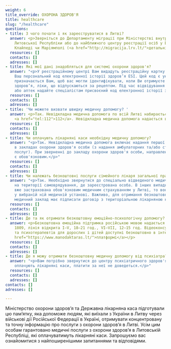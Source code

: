```yaml
---
weight: 6
title_override: ОХОРОНА ЗДОРОВ'Я
title: healthcare
slug: "/healthcare"
questions:
- title: З чого почати і як зареєструватися в Литві?
  answer: <p>Зверніться до Департаменту міграції при Міністерстві внутрішніх справ
    Литовської Республіки або до найближчого центру реєстрації осіб у Вільнюсі, Алітусі,
    Клайпеді чи Маріямполі (<a href="http://migracija.lrv.lt/">детальніше</a>).</p>
  resources: []
  contacts: []
  adresses: []
- title: Які мої дані знадобляться для системі охорони здоров'я?
  answer: "<p>У реєстраційному центрі Вам видадуть реєстраційну картку. Там буде вказаний
    Ваш персональний код електронної історії здоров’я ESI. Цей код є унікальним та
    призначається Вам, щоб вас могли ідентифікувати, коли Ви отримуєте послуги з охорони
    здоров’я, ліки, що відпускаються за рецептом. Під час відвідування медичних закладів
    або аптек надайте спеціалістам присвоєний код електронної історії здоров’я (ESI).</p>"
  resources: []
  contacts: []
  adresses: []
- title: 'Чи можете визвати швидку медичну допомогу? '
  answer: <p>Так. Невідкладна медична допомога по всій Литві набирається за номером
    <a href="tel:112">112</a>. Невідкладна медична допомога надається всім безкоштовно.</p>
  resources: []
  contacts: []
  adresses: []
- title: Чи оплачують лікарняні каси необхідну медичну допомогу?
  answer: "<p>Так. Невідкладна медична допомога включає надання першої медичної допомоги
    в закладах охорони здоров'я особи (з надання амбулаторних та/або стаціонарних
    послуг). При зверненні до закладу охорони здоров'я особи, направлення лікаря не
    є обов'язковим.</p>"
  resources: []
  contacts: []
  adresses: []
- title: Чи належать безкоштовні послуги сімейного лікаря загальної практики?
  answer: "<p>Так. Необхідно звернутися до спеціально відведеного медичного закладу
    на території самоврядування, де зареєстрована особа. В інших випадках, якщо особа
    вже застрахована обов'язковим медичним страхуванням у Литві, то вона може зареєструватися
    у вибраній ній медичній установі. Важливо, для отримання безкоштовних послуг:
    медичний заклад має підписати договір з територіальною лікарняною касою.</p>"
  resources: []
  contacts: []
  adresses: []
- title: Де та як отримати безкоштовну емоційно-психологічну допомогу?
  answer: <p>Безкоштовна емоційна підтримка російською мовою надається за телефоном
    1809, лінія відкрита I–V, 18–21 год., VI–VII, 12–15 год. Відеоконсультації психологів
    та психотерапевтів для дорослих і дітей доступні безкоштовно в інтернеті на онлайн-<a
    href="https://www.manodaktaras.lt/">платформі</a></p>
  resources: []
  contacts: []
  adresses: []
- title: Де я можу отримати безкоштовну медичну допомогу від психіатра?
  answer: "<p>Вам потрібно звернутися до центру психіатричного здоров'я, де цю допомогу
    оплачують лікарняні каси, платити за неї не доведеться.</p>"
  resources: []
  contacts: []
  adresses: []
contacts: []
adresses: []

---
```

Міністерство охорони здоров’я та Державна лікарняна каса підготували цю пам’ятку, яка допоможе людям, які виїхали з України в Литву через військові дії Російської Федерації в Україні, отримувати концентровану та точну інформацію про послуги з охорони здоров’я в Литві. Усім цим особам гарантовано медичні послуги з охорони здоров’я в Литовській Республіці, які оплачуватимуть лікарняні каси. Запрошуємо вас ознайомитися з найпоширенішими запитаннями та відповідями.